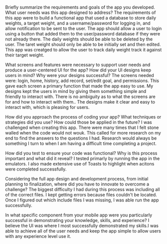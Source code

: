 Briefly summarize the requirements and goals of the app you developed. What user needs was this app designed to address?
The requirements of this app were to build a functional app that used a database to store daily weights, a target weight, and a username/password for logging in, and allow notification to be sent to the user. The app should allow a user to login using a button that added them to the user/password database if they were not already there. The daily weights should be able to be deleted by the user. The taret weight should only be able to be initially set and then edited. This app was creatged to allow the user to track daily weight track it against their target weight.

What screens and features were necessary to support user needs and produce a user-centered UI for the app? How did your UI designs keep users in mind? Why were your designs successful?
The screens needed were: login, home, history, add record, set/edit goal, and permissions. This gave each screen a primary function that made the app easy to use. My designs kept the users in mind by giving them something simple and friendly to interact with. There is no ambiguity as to what the screens are for and how to interact with them.. The designs make it clear and easy to interact with, which is pleasing for users.


How did you approach the process of coding your app? What techniques or strategies did you use? How could those be applied in the future?
I was challenged when creating this app. There were many times that I felt stone walled when the code would not wouk. This called for more research on my end to find the answers to the questions I had. Research would always be something I turn to when I am having a difficult time completing a project.


How did you test to ensure your code was functional? Why is this process important and what did it reveal?
I tested primarly by running the app in the emulators. I also made extensive use of Toasts to highlight when acitons were completed successfully. 

Considering the full app design and development process, from initial planning to finalization, where did you have to innovate to overcome a challenge?
The biggest difficulty I had during this process was including all of the correct files. I kept getting errors because files couldn't be located. Once I figured out which include files I was missing, I was able run the app successfully. 

In what specific component from your mobile app were you particularly successful in demonstrating your knowledge, skills, and experience?
I believe the UI was where I most successfully demonstrated my skills.I was able to achieve all of the user needs and keep the app simple to allow users with any experience level use it.

